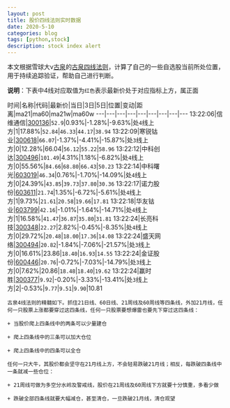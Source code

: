 ```yaml
---
layout: post
title: 股价四线法则实时数据
date: 2020-5-10
categories: blog
tags: [python,stock]
description: stock index alert
---
```



本文根据雪球大v[古泉](https://xueqiu.com/u/7148646888)的[古泉四线法则](https://xueqiu.com/7148646888/130498192)，计算了自己的一些自选股当前所处位置，用于持续追踪验证，帮助自己进行判断。

**说明**：下表中4线对应取值为`红色`表示最新价处于对应指标上方，属正面

时间|名称|代码|最新价|当日|3日|5日|位置|变动|距离|ma21|ma60|ma21w|ma60w
---|---|---|---|---|---|---|---|---
13:22:06|信维通信|[300136](https://xueqiu.com/S/SZ300136)|`52.9`|0.93%|-1.28%|-9.63%|处`4`线上方|1|17.88%|`52.84`|`46.33`|`44.17`|`38.94`
13:22:09|寒锐钴业|[300618](https://xueqiu.com/S/SZ300618)|`66.07`|-1.37%|-4.41%|-15.87%|处`3`线上方|0|12.28%|66.04|`56.12`|`55.22`|`58.96`
13:22:12|中科创达|[300496](https://xueqiu.com/S/SZ300496)|`101.49`|4.31%|1.18%|-6.82%|处`4`线上方|0|55.56%|`84.66`|`68.80`|`66.43`|`50.23`
13:22:14|中科曙光|[603019](https://xueqiu.com/S/SH603019)|`46.34`|0.76%|-1.70%|-14.09%|处`4`线上方|0|24.39%|`43.85`|`39.73`|`37.80`|`30.36`
13:22:17|诺力股份|[603611](https://xueqiu.com/S/SH603611)|`21.74`|1.35%|-6.72%|-5.61%|处`4`线上方|1|9.73%|`21.61`|`20.58`|`19.66`|`17.81`
13:22:18|华友钴业|[603799](https://xueqiu.com/S/SH603799)|`42.16`|-1.01%|-1.64%|-14.71%|处`4`线上方|1|16.58%|`41.47`|`36.87`|`35.80`|`31.81`
13:22:24|长亮科技|[300348](https://xueqiu.com/S/SZ300348)|`22.27`|2.82%|-0.45%|-8.35%|处`4`线上方|0|29.72%|`20.48`|`18.00`|`17.36`|`14.08`
13:22:24|盛天网络|[300494](https://xueqiu.com/S/SZ300494)|`20.82`|-1.84%|-7.06%|-21.57%|处`3`线上方|0|16.61%|23.86|`18.40`|`16.93`|`14.55`
13:22:24|金证股份|[600446](https://xueqiu.com/S/SH600446)|`20.76`|-0.72%|-7.03%|-14.79%|处`3`线上方|0|7.62%|20.86|`18.48`|`18.40`|`19.62`
13:22:24|赢时胜|[300377](https://xueqiu.com/S/SZ300377)|`9.92`|-0.20%|-3.33%|-13.41%|处`3`线上方|2|-0.53%|`9.77`|`9.51`|`9.90`|10.81

```
古泉4线法则的精髓如下。抓住21日线、60日线、21周线及60周线等四条线，外加21月线，任何一只股票上涨都要穿过这四条线，任何一只股票要想爆雷也要先下穿过这四条线：

+ 当股价爬上四条线中的两条可以少量建仓

+ 爬上四条线中的三条可以加大仓位

+ 爬上四条线中的四条可以全仓

任何一只大牛，其股价都会坚守在21月线上方，不会轻易跌破21月线；相反，每跌破四条线中一条就减一些仓位：

+ 21周线可做为多空分水岭及警戒线，股价在21周线及60周线下方就要十分慎重，多看少做

+ 跌破全部四条线就要大幅减仓，甚至清仓，一旦跌破21月线，清仓观望
```
